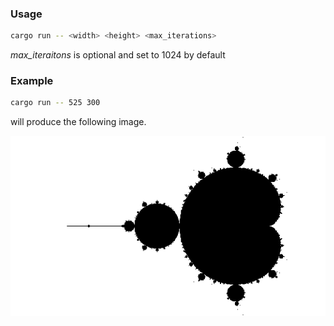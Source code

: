 ### Usage
```bash
cargo run -- <width> <height> <max_iterations>
```
*max_iteraitons* is optional and set to 1024 by default

### Example

```bash
cargo run -- 525 300
```
will produce the following image.

![mandelbrot image](https://github.com/eliaskounakas/mandelbrot-algorithm/blob/main/preview_image.png)
